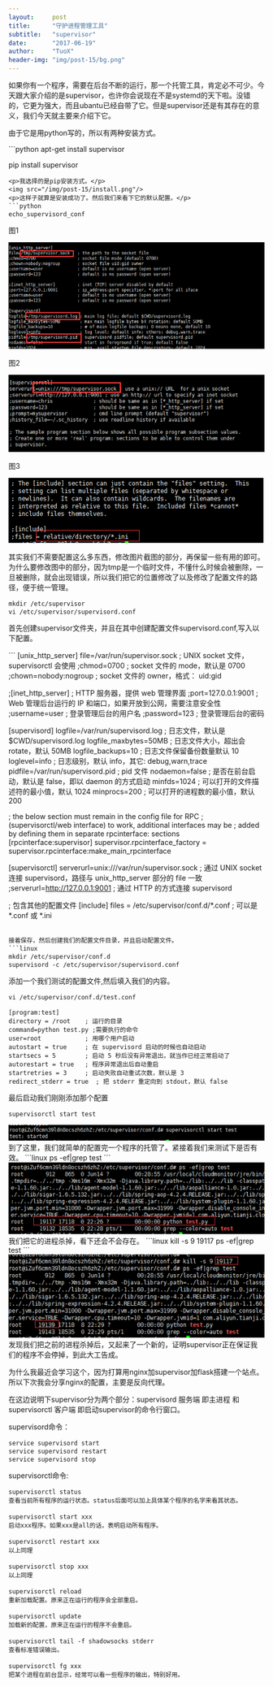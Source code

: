 ```yaml
---
layout:     post
title:      "守护进程管理工具"
subtitle:   "supervisor"
date:       "2017-06-19"
author:     "TuoX"
header-img: "img/post-15/bg.png"
---
```


<p>如果你有一个程序，需要在后台不断的运行，那一个托管工具，肯定必不可少。今天跟大家介绍的是supervisor，也许你会说现在不是systemd的天下啦。没错的，它更为强大，而且ubantu已经自带了它。但是supervisor还是有其存在的意义，我们今天就主要来介绍下它。</p>
<p>由于它是用python写的，所以有两种安装方式。</p>
```python
apt-get install supervisor

pip install supervisor
```
<p>我选择的是pip安装方式。</p>
<img src="/img/post-15/install.png"/>
<p>这样子就算是安装成功了。然后我们来看下它的默认配置。</p>
```python
echo_supervisord_conf
```
<p>图1</p>
<img src="/img/post-15/config1.png"/>
<p>图2</p>
<img src="/img/post-15/config2.png"/>
<p>图3</p>
<img src="/img/post-15/config3.png"/>

其实我们不需要配置这么多东西，修改图片截图的部分，再保留一些有用的即可。为什么要修改图中的部分，因为tmp是一个临时文件，不懂什么时候会被删除，一旦被删除，就会出现错误，所以我们把它的位置修改了以及修改了配置文件的路径，便于统一管理。
```
mkdir /etc/supervisor
vi /etc/supervisor/supervisord.conf
```
<p>首先创建supervisor文件夹，并且在其中创建配置文件supervisord.conf,写入以下配置。</p>
```
[unix_http_server]
file=/var/run/supervisor.sock   ; UNIX socket 文件，supervisorctl 会使用
;chmod=0700                 ; socket 文件的 mode，默认是 0700
;chown=nobody:nogroup       ; socket 文件的 owner，格式： uid:gid
 
;[inet_http_server]         ; HTTP 服务器，提供 web 管理界面
;port=127.0.0.1:9001        ; Web 管理后台运行的 IP 和端口，如果开放到公网，需要注意安全性
;username=user              ; 登录管理后台的用户名
;password=123               ; 登录管理后台的密码
 
[supervisord]
logfile=/var/run/supervisord.log ; 日志文件，默认是 $CWD/supervisord.log
logfile_maxbytes=50MB        ; 日志文件大小，超出会 rotate，默认 50MB
logfile_backups=10           ; 日志文件保留备份数量默认 10
loglevel=info                ; 日志级别，默认 info，其它: debug,warn,trace
pidfile=/var/run/supervisord.pid ; pid 文件
nodaemon=false               ; 是否在前台启动，默认是 false，即以 daemon 的方式启动
minfds=1024                  ; 可以打开的文件描述符的最小值，默认 1024
minprocs=200                 ; 可以打开的进程数的最小值，默认 200
 
; the below section must remain in the config file for RPC
; (supervisorctl/web interface) to work, additional interfaces may be
; added by defining them in separate rpcinterface: sections
[rpcinterface:supervisor]
supervisor.rpcinterface_factory = supervisor.rpcinterface:make_main_rpcinterface
 
[supervisorctl]
serverurl=unix:///var/run/supervisor.sock ; 通过 UNIX socket 连接 supervisord，路径与 unix_http_server 部分的 file 一致
;serverurl=http://127.0.0.1:9001 ; 通过 HTTP 的方式连接 supervisord
 
; 包含其他的配置文件
[include]
files = /etc/supervisor/conf.d/*.conf    ; 可以是 *.conf 或 *.ini
```

接着保存，然后创建我们的配置文件目录，并且启动配置文件。
```linux
mkdir /etc/supervisor/conf.d
supervisord -c /etc/supervisor/supervisord.conf
```
添加一个我们测试的配置文件,然后填入我们的内容。
```linux
vi /etc/supervisor/conf.d/test.conf
```
```linux
[program:test]
directory = /root    ; 运行的目录
command=python test.py ;需要执行的命令
user=root            ; 用哪个用户启动
autostart = true     ; 在 supervisord 启动的时候也自动启动
startsecs = 5        ; 启动 5 秒后没有异常退出，就当作已经正常启动了
autorestart = true   ; 程序异常退出后自动重启
startretries = 3     ; 启动失败自动重试次数，默认是 3
redirect_stderr = true  ; 把 stderr 重定向到 stdout，默认 false
```
最后启动我们刚刚添加那个配置
```linux
supervisorctl start test 
```
<img src="/img/post-15/start.png"/>
到了这里，我们就简单的配置完一个程序的托管了。紧接着我们来测试下是否有效。
```linux
ps -ef|grep test
```
<img src="/img/post-15/result1.png"/>
我们把它的进程杀掉，看下还会不会存在。
```linux
kill -s 9 19117
ps -ef|grep test
```
<img src="/img/post-15/result2.png"/>
发现我们把之前的进程杀掉后，又起来了一个新的，证明supervisor正在保证我们的程序不会停掉，到此大工告成。

为什么我最近会学习这个，因为打算用nginx加supervisor加flask搭建一个站点。所以下次我会分享nginx的配置，主要是反向代理。

在这边说明下supervisor分为两个部分：supervisord 服务端 即主进程 和supervisorctl 客户端 即启动supervisor的命令行窗口。

supervisord命令：
```linux
service supervisord start
service supervisord restart
service supervisord stop
```

supervisorctl命令:
```linux
supervisorctl status
查看当前所有程序的运行状态。status后面可以加上具体某个程序的名字来看其状态。

supervisorctl start xxx
启动xxx程序。如果xxx是all的话，表明启动所有程序。

supervisorctl restart xxx
以上同理

supervisorctl stop xxx
以上同理

supervisorctl reload
重新加载配置。原来正在运行的程序会全部重启。

supervisorctl update
加载新的配置，原来正在运行的程序不会重启。

supervisorctl tail -f shadowsocks stderr
查看标准错误输出。

supervisorctl fg xxx
把某个进程在前台显示，经常可以看一些程序的输出，特别好用。
```